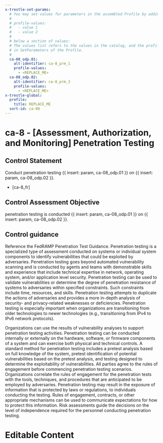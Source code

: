 ```yaml
---
x-trestle-set-params:
  # You may set values for parameters in the assembled Profile by adding
  #
  # profile-values:
  #   - value 1
  #   - value 2
  #
  # below a section of values:
  # The values list refers to the values in the catalog, and the profile-values represent values
  # in SetParameters of the Profile.
  #
  ca-08_odp.01:
    alt-identifier: ca-8_prm_1
    profile-values:
      - <REPLACE_ME>
  ca-08_odp.02:
    alt-identifier: ca-8_prm_2
    profile-values:
      - <REPLACE_ME>
x-trestle-global:
  profile:
    title: REPLACE_ME
  sort-id: ca-08
---
```


# ca-8 - \[Assessment, Authorization, and Monitoring\] Penetration Testing

## Control Statement

Conduct penetration testing {{ insert: param, ca-08_odp.01 }} on {{ insert: param, ca-08_odp.02 }}.

- \[ca-8_fr\]

## Control Assessment Objective

penetration testing is conducted {{ insert: param, ca-08_odp.01 }} on {{ insert: param, ca-08_odp.02 }}.

## Control guidance

Reference the FedRAMP Penetration Test Guidance.
Penetration testing is a specialized type of assessment conducted on systems or individual system components to identify vulnerabilities that could be exploited by adversaries. Penetration testing goes beyond automated vulnerability scanning and is conducted by agents and teams with demonstrable skills and experience that include technical expertise in network, operating system, and/or application level security. Penetration testing can be used to validate vulnerabilities or determine the degree of penetration resistance of systems to adversaries within specified constraints. Such constraints include time, resources, and skills. Penetration testing attempts to duplicate the actions of adversaries and provides a more in-depth analysis of security- and privacy-related weaknesses or deficiencies. Penetration testing is especially important when organizations are transitioning from older technologies to newer technologies (e.g., transitioning from IPv4 to IPv6 network protocols).

Organizations can use the results of vulnerability analyses to support penetration testing activities. Penetration testing can be conducted internally or externally on the hardware, software, or firmware components of a system and can exercise both physical and technical controls. A standard method for penetration testing includes a pretest analysis based on full knowledge of the system, pretest identification of potential vulnerabilities based on the pretest analysis, and testing designed to determine the exploitability of vulnerabilities. All parties agree to the rules of engagement before commencing penetration testing scenarios. Organizations correlate the rules of engagement for the penetration tests with the tools, techniques, and procedures that are anticipated to be employed by adversaries. Penetration testing may result in the exposure of information that is protected by laws or regulations, to individuals conducting the testing. Rules of engagement, contracts, or other appropriate mechanisms can be used to communicate expectations for how to protect this information. Risk assessments guide the decisions on the level of independence required for the personnel conducting penetration testing.

# Editable Content

<!-- Make additions and edits below -->
<!-- The above represents the contents of the control as received by the profile, prior to additions. -->
<!-- If the profile makes additions to the control, they will appear below. -->
<!-- The above markdown may not be edited but you may edit the content below, and/or introduce new additions to be made by the profile. -->
<!-- If there is a yaml header at the top, parameter values may be edited. Use --set-parameters to incorporate the changes during assembly. -->
<!-- The content here will then replace what is in the profile for this control, after running profile-assemble. -->
<!-- The current profile has no added parts for this control, but you may add new ones here. -->
<!-- Each addition must have a heading either of the form ## Control my_addition_name -->
<!-- or ## Part a. (where the a. refers to one of the control statement labels.) -->
<!-- "## Control" parts are new parts added after the statement part. -->
<!-- "## Part" parts are new parts added into the top-level statement part with that label. -->
<!-- Subparts may be added with nested hash levels of the form ### My Subpart Name -->
<!-- underneath the parent ## Control or ## Part being added -->
<!-- See https://ibm.github.io/compliance-trestle/tutorials/ssp_profile_catalog_authoring/ssp_profile_catalog_authoring for guidance. -->
